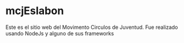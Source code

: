 # mcjEslabon

Este es el sitio web del Movimento Circulos de Juventud.
Fue realizado usando NodeJs y alguno de sus frameworks
